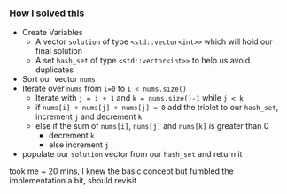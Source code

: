 ### How I solved this
- Create Variables
  - A vector `solution` of type `<std::vector<int>>` which will hold our final solution
  - A set `hash_set` of type `<std::vector<int>>` to help us avoid duplicates
- Sort our vector `nums`
- Iterate over `nums` from `i=0` to `i < nums.size()`
  - Iterate with `j = i + 1` and `k = nums.size()-1` while `j < k`
  - if `nums[i] + nums[j] + nums[j] = 0` add the triplet to our `hash_set`, increment `j` and decrement `k`
  - else if the sum of `nums[i]`, `nums[j]` and `nums[k]` is greater than 0
    - decrement `k`
    - else increment `j`
- populate our `solution` vector from our `hash_set` and return it

took me ~ 20 mins, I knew the basic concept but fumbled the implementation a bit, should revisit
